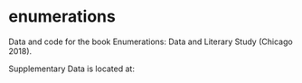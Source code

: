 # enumerations
Data and code for the book Enumerations: Data and Literary Study (Chicago 2018).

Supplementary Data is located at: 